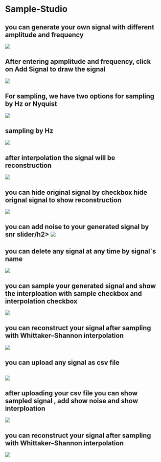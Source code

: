 # Sample-Studio

<h2>you can generate your own signal with different amplitude and frequency </h2>
<img src="images/generation_1.jpg " >
<h2>After entering  apmplitude and frequency, click on Add Signal to draw the signal </h2>
<img src="images/generation_2.jpg " >
<h2>For sampling, we have two options for sampling by Hz or Nyquist </h2>
<img src="images/generation_3.jpg " >
<h2> sampling by Hz  </h2>
<img src="images/generation_4.jpg " >
<h2> after interpolation the signal will be reconstruction</h2>
<img src="images/generation_5.jpg " >
<h2> you can hide original signal by checkbox hide orignal signal to show reconstruction </h2>
<img src="images/generation_6.jpg " >
<h2> you can add noise to your generated signal by snr slider/h2>
<img src="images/generation_7.jpg " >
  <h2>  you can delete any signal at any time by signal`s name </h2>
  <img src="images/generation_8.jpg " >
 
 
  
<h2> you can sample your generated signal and show the interploation with sample checkbox and interpolation checkbox</h2>
<img src="images/GenerationPageinterploationandSampling.jpg " >
<h2> you can reconstruct your signal after sampling with Whittaker–Shannon interpolation</h2>
<img src="images/generationPageReconstructed.jpg " >
<h2> you can upload any signal as csv file<h2>
<img src="  images/csv browse.jpg" >
<h2> after uploading your csv file you can show sampled signal , add show noise and show interploation  </h2>
<img src="  images/interplationUploadcsv.jpg" >
  <h2>  you can reconstruct your signal after sampling with Whittaker–Shannon interpolation</h2>
  <img src="images/reconstructuploadsignal.jpg">
  
  





